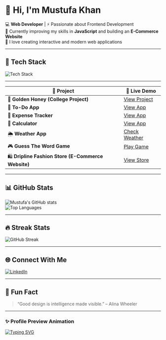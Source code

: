 # 👋 Hi, I'm Mustufa Khan  

💻 **Web Developer** | ⚡ Passionate about Frontend Development  
🌱 Currently improving my skills in **JavaScript** and building an **E-Commerce Website**  
🚀 I love creating interactive and modern web applications  

---

## 🧰 Tech Stack  
<img src="https://skillicons.dev/icons?i=html,css,js,bootstrap,github,vscode" alt="Tech Stack" />

---

| 🧩 Project                                          | 🔗 Live Demo                                                          |
| --------------------------------------------------- | --------------------------------------------------------------------- |
| 🍯 **Golden Honey (College Project)**               | [View Project](https://golden-honey.netlify.app/)                     |
| 📝 **To-Do App**                                    | [View App](https://todo-app-26-9-2025.netlify.app/)                   |
| 💸 **Expense Tracker**                              | [View App](https://expense-tracker-application-27-09-25.netlify.app/) |
| 🧮 **Calculator**                                   | [View App](https://calculater-24-9-2025.netlify.app/)                 |
| 🌦️ **Weather App**                                 | [Check Weather](https://weather-app-23-10-2025.netlify.app/)          |
| 🎮 **Guess The Word Game**                          | [Play Game](https://guess-the-word-game-16-10-2025.netlify.app/)      |
| 🛍️ **Dripline Fashion Store (E-Commerce Website)** | [View Store](https://dripline-fashion-store-04-10-2025.netlify.app/)  |

---

## 📊 GitHub Stats  

![Mustufa's GitHub stats](https://github-readme-stats.vercel.app/api?username=M-Mustufa-Khan&show_icons=true&theme=tokyonight&hide_border=true&border_radius=10)  
![Top Languages](https://github-readme-stats.vercel.app/api/top-langs/?username=M-Mustufa-Khan&layout=compact&theme=tokyonight&hide_border=true&border_radius=10)

---

## 🔥 Streak Stats  

![GitHub Streak](https://streak-stats.demolab.com/?user=M-Mustufa-Khan&theme=tokyonight&hide_border=true&border_radius=10)


---

## 🌐 Connect With Me  
[![LinkedIn](https://img.shields.io/badge/LinkedIn-blue?logo=linkedin&logoColor=white)]([https://www.linkedin.com](https://www.linkedin.com/in/mustufa-khan-87346b333/))  

---

## 💬 Fun Fact  
> “Good design is intelligence made visible.” – Alina Wheeler  

---

### ✨ Profile Preview Animation  
[![Typing SVG](https://readme-typing-svg.herokuapp.com?size=24&color=FFD700&lines=Frontend+Web+Developer;JavaScript+Learner;Building+Creative+Projects)](https://git.io/typing-svg)

